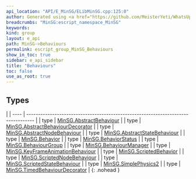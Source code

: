```yaml
---
api_location: "API/E_MinSG/ELibMinSG.cpp:125:0"
author: Generated using <a href="https://github.com/MeisterYeti/WhatsUpDoc">WhatsUpDoc</a>
breadcrumbs: "MinSG:escript_namespace_MinSG"
keywords: 
kind: group
layout: e_api
path: MinSG->Behaviours
permalink: escript_group_MinSG_Behaviours
show_in_toc: true
sidebar: e_api_sidebar
title: "Behaviours"
toc: false
use_as_root: true
---
```


## Types

|
| ---- | --------------------------------------------------------------------------------- | 
| type | [MinSG.AbstractBehaviour](escript_type_MinSG_AbstractBehaviour)                   | 
| type | [MinSG.AbstractBehaviourDecorator](escript_type_MinSG_AbstractBehaviourDecorator) | 
| type | [MinSG.AbstractNodeBehaviour](escript_type_MinSG_AbstractNodeBehaviour)           | 
| type | [MinSG.AbstractStateBehaviour](escript_type_MinSG_AbstractStateBehaviour)         | 
| type | [MinSG.Behavior](escript_type_MinSG_Behavior)                                     | 
| type | [MinSG.BehaviorStatus](escript_type_MinSG_BehaviorStatus)                         | 
| type | [MinSG.BehaviourGroup](escript_type_MinSG_BehaviourGroup)                         | 
| type | [MinSG.BehaviourManager](escript_type_MinSG_BehaviourManager)                     | 
| type | [MinSG.KeyFrameAnimationBehaviour](escript_type_MinSG_KeyFrameAnimationBehaviour) | 
| type | [MinSG.ScriptedBehavior](escript_type_MinSG_ScriptedBehavior)                     | 
| type | [MinSG.ScriptedNodeBehaviour](escript_type_MinSG_ScriptedNodeBehaviour)           | 
| type | [MinSG.ScriptedStateBehaviour](escript_type_MinSG_ScriptedStateBehaviour)         | 
| type | [MinSG.SimplePhysics2](escript_type_MinSG_SimplePhysics2)                         | 
| type | [MinSG.TimedBehaviourDecorator](escript_type_MinSG_TimedBehaviourDecorator)       | 
{: .nohead }

